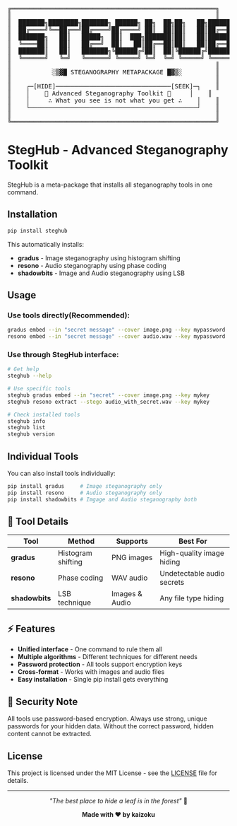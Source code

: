 <pre>
╔═══════════════════════════════════════════════════════╗
║                                                       ║
║  ███████╗████████╗███████╗ ██████╗ ██╗  ██╗██╗   ██╗██████╗  ║
║  ██╔════╝╚══██╔══╝██╔════╝██╔════╝ ██║  ██║██║   ██║██╔══██╗ ║
║  ███████╗   ██║   █████╗  ██║  ███╗███████║██║   ██║██████╔╝ ║
║  ╚════██║   ██║   ██╔══╝  ██║   ██║██╔══██║██║   ██║██╔══██╗ ║
║  ███████║   ██║   ███████╗╚██████╔╝██║  ██║╚██████╔╝██████╔╝ ║
║  ╚══════╝   ╚═╝   ╚══════╝ ╚═════╝ ╚═╝  ╚═╝ ╚═════╝ ╚═════╝  ║
║                                                       ║
║           ░▒▓█ STEGANOGRAPHY METAPACKAGE █▓▒░         ║
║                                                       ║
║    ┌─[HIDE]───────────────────────────────[SEEK]─┐    ║
║    │    🔐 Advanced Steganography Toolkit 🔐     │    ║
║    │     ∴ What you see is not what you get ∴    │    ║
║    └─────────────────────────────────────────────┘    ║
║                                                       ║
╚═══════════════════════════════════════════════════════╝
</pre>

# StegHub - Advanced Steganography Toolkit

StegHub is a meta-package that installs all steganography tools in one command.

## Installation

```bash
pip install steghub
```

This automatically installs:
- **gradus** - Image steganography using histogram shifting
- **resono** - Audio steganography using phase coding  
- **shadowbits** - Image and Audio steganography using LSB

## Usage

### Use tools directly(Recommended):
```bash
gradus embed --in "secret message" --cover image.png --key mypassword
resono embed --in "secret message" --cover audio.wav --key mypassword
```

### Use through StegHub interface:
```bash
# Get help
steghub --help

# Use specific tools
steghub gradus embed --in "secret" --cover image.png --key mykey
steghub resono extract --stego audio_with_secret.wav --key mykey

# Check installed tools
steghub info
steghub list
steghub version
```

## Individual Tools

You can also install tools individually:
```bash
pip install gradus     # Image steganography only
pip install resono     # Audio steganography only
pip install shadowbits # Imgage and Audio steganography both
```
## 🔧 Tool Details

| Tool | Method | Supports | Best For |
|------|--------|----------|----------|
| **gradus** | Histogram shifting | PNG images | High-quality image hiding |
| **resono** | Phase coding | WAV audio | Undetectable audio secrets |
| **shadowbits** | LSB technique | Images & Audio | Any file type hiding |

## ⚡ Features

- **Unified interface** - One command to rule them all
- **Multiple algorithms** - Different techniques for different needs  
- **Password protection** - All tools support encryption keys
- **Cross-format** - Works with images and audio files
- **Easy installation** - Single pip install gets everything

## 🔐 Security Note

All tools use password-based encryption. Always use strong, unique passwords for your hidden data. Without the correct password, hidden content cannot be extracted.

## License

This project is licensed under the MIT License - see the [LICENSE](LICENSE) file for details.

---

<div align="center">

*"The best place to hide a leaf is in the forest"* 🌲

**Made with ❤️ by kaizoku**

</div>